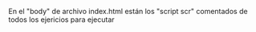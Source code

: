 En el "body" de archivo index.html están los "script scr" comentados de todos los ejericios para ejecutar
